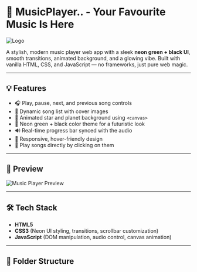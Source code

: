 # 🎵 MusicPlayer.. - Your Favourite Music Is Here

![Logo](logo.png)

A stylish, modern music player web app with a sleek **neon green + black UI**, smooth transitions, animated background, and a glowing vibe. Built with vanilla HTML, CSS, and JavaScript — no frameworks, just pure web magic.

---

## 💡 Features

- 🎧 Play, pause, next, and previous song controls
- 📀 Dynamic song list with cover images
- 🌠 Animated star and planet background using `<canvas>`
- 💚 Neon green + black color theme for a futuristic look
- 🔊 Real-time progress bar synced with the audio
- 💫 Responsive, hover-friendly design
- 🎵 Play songs directly by clicking on them

---

## 📸 Preview

![Music Player Preview](screenshot.png)

---

## 🛠️ Tech Stack

- **HTML5**  
- **CSS3** (Neon UI styling, transitions, scrollbar customization)  
- **JavaScript** (DOM manipulation, audio control, canvas animation)

---

## 📂 Folder Structure

